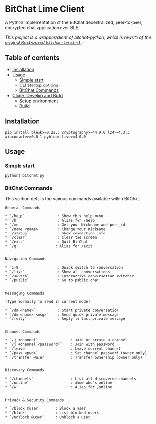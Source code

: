 # BitChat Lime Client

A Python implementation of the BitChat decentralized, peer-to-peer, encrypted chat application over BLE.

*This project is a wrapper/client of bitchat-python, which is rewrite of the [original Rust-based `bitchat-terminal`](https://github.com/ShilohEye/bitchat-terminal).*

## Table of contents
* [Installation](#installation)
* [Usage](#usage)
  * [Simple start](#simple-start)
  * [CLI startup options](#cli-startup-args)
  * [BitChat Commands](#bitchat-commands)
* [Clone, Develop and Build](#clone-develop-and-build)
  * [Setup environment](#clone-and-setup-editable-environment-using-uv)
  * [Build](#build-sdist-and-wheel)


## Installation
```Shell
pip install bleak>=0.22.3 cryptography>=44.0.0 lz4>=4.3.3 aioconsole>=0.8.1 pybloom-live>=4.0.0 
```
## Usage

### Simple start
```Shell
python3 bitchat.py
```



### BitChat Commands

This section details the various commands available within BitChat.
```shell
General Commands

* `/help`               : Show this help menu
* `/h`                  : Alias for /help
* `/me`                 : Get your Nickname and peer_id
* `/name <name>`        : Change your nickname
* `/status`             : Show connection info
* `/clear`              : Clear the screen
* `/exit`               : Quit BitChat
* `/q`                 : Alias for /exit


Navigation Commands

* `1-9`                 : Quick switch to conversation
* `/list`               : Show all conversations
* `/switch`             : Interactive conversation switcher
* `/public`             : Go to public chat


Messaging Commands

(Type normally to send in current mode)

* `/dm <name>`          : Start private conversation
* `/dm <name> <msg>`    : Send quick private message
* `/reply`              : Reply to last private message


Channel Commands

* `/j #channel`               : Join or create a channel
* `/j #channel <password>`    : Join with password
* `/leave`                    : Leave current channel
* `/pass <pwd>`               : Set channel password (owner only)
* `/transfer @user`           : Transfer ownership (owner only)


Discovery Commands

* `/channels`                 : List all discovered channels
* `/online`                   : Show who`s online
* `/w`                        : Alias for /online


Privacy & Security Commands

* `/block @user`       : Block a user
* `/block`             : List blocked users
* `/unblock @user`     : Unblock a user
```

